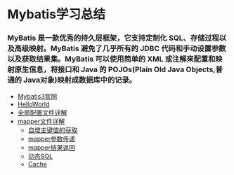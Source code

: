 # Mybatis学习总结
### MyBatis 是一款优秀的持久层框架，它支持定制化 SQL、存储过程以及高级映射。MyBatis 避免了几乎所有的 JDBC 代码和手动设置参数以及获取结果集。MyBatis 可以使用简单的 XML 或注解来配置和映射原生信息，将接口和 Java 的 POJOs(Plain Old Java Objects,普通的 Java对象)映射成数据库中的记录。
  * [Mybatis3官网](http://www.mybatis.org/mybatis-3/zh/index.html)<br>
  * [HelloWorld](https://github.com/Ywfy/Mybatis-/tree/master/HelloWorld)<br>
  * [全局配置文件详解](https://github.com/Ywfy/Mybatis-/blob/master/mybatis-config/README.md)<br>
  * [mapper文件详解](https://github.com/Ywfy/Mybatis-/blob/master/mapper/README.md)<br>
      * [自增主键值的获取](https://github.com/Ywfy/Mybatis-/edit/master/mapper/README.md)<br>
      * [mapper参数传递](https://github.com/Ywfy/Mybatis-/blob/master/mapper/README.md)<br> 
      * [mapper结果返回](https://github.com/Ywfy/Mybatis-/blob/master/mapper/README.md)
      * [动态SQL](https://github.com/Ywfy/Mybatis-/blob/master/mapper/README.md)
      * [Cache]()

